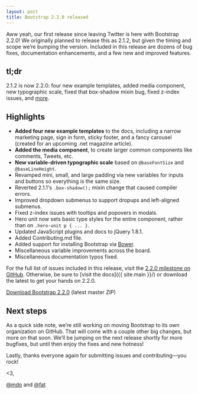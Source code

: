 ```yaml
---
layout: post
title: Bootstrap 2.2.0 released
---
```


Aww yeah, our first release since leaving Twitter is here with Bootstrap 2.2.0! We originally planned to release this as 2.1.2, but given the timing and scope we’re bumping the version. Included in this release are dozens of bug fixes, documentation enhancements, and a few new and improved features.

## tl;dr

2.1.2 is now 2.2.0: four new example templates, added media component, new typographic scale, fixed that box-shadow mixin bug, fixed z-index issues, and [more](https://github.com/twbs/bootstrap/issues?milestone=15&page=1&state=closed).

## Highlights

- **Added four new example templates** to the docs, including a narrow marketing page, sign in form, sticky footer, and a fancy carousel (created for an upcoming .net magazine article).
- **Added the media component**, to create larger common components like comments, Tweets, etc.
- **New variable-driven typographic scale** based on `@baseFontSize` and `@baseLineHeight`.
- Revamped mini, small, and large padding via new variables for inputs and buttons so everything is the same size.
- Reverted 2.1.1's `.box-shadow();` mixin change that caused compiler errors.
- Improved dropdown submenus to support dropups and left-aligned submenus.
- Fixed z-index issues with tooltips and popovers in modals.
- Hero unit now sets basic type styles for the entire component, rather than on `.hero-unit p { ... }`.
- Updated JavaScript plugins and docs to jQuery 1.8.1.
- Added Contributing.md file.
- Added support for installing Bootstrap via [Bower](https://bower.io/).
- Miscellaneous variable improvements across the board.
- Miscellaneous documentation typos fixed.

For the full list of issues included in this release, visit the [2.2.0 milestone on GitHub](https://github.com/twbs/bootstrap/issues?milestone=15&page=1&state=closed). Otherwise, be sure to [visit the docs]({{ site.main }}/) or download the latest to get your hands on 2.2.0.

<a class="btn-link" href="https://github.com/twbs/bootstrap/zipball/master">Download Bootstrap 2.2.0</a> <span class="muted">(latest master ZIP)</span>


## Next steps

As a quick side note, we’re still working on moving Bootstrap to its own organization on GitHub. That will come with a couple other big changes, but more on that soon. We’ll be jumping on the next release shortly for more bugfixes, but until then enjoy the fixes and new hotness!

Lastly, thanks everyone again for submitting issues and contributing—you rock!

<3,

[@mdo](https://twitter.com/mdo) and [@fat](https://twitter.com/fat)
